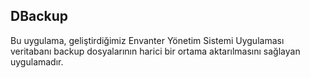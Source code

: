 ## DBackup ##

Bu uygulama, geliştirdiğimiz Envanter Yönetim Sistemi Uygulaması veritabanı  backup dosyalarının harici bir ortama aktarılmasını sağlayan uygulamadır.
